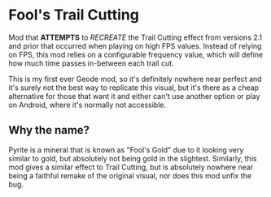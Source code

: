 # Fool's Trail Cutting

Mod that **ATTEMPTS** to *RECREATE* the Trail Cutting effect from versions 2.1 and prior that occurred when playing on high FPS values. Instead of relying on FPS, this mod relies on a configurable frequency value, which will define how much time passes in-between each trail cut.

This is my first ever Geode mod, so it's definitely nowhere near perfect and it's surely not the best way to replicate this visual, but it's there as a cheap alternative for those that want it and either can't use another option or play on Android, where it's normally not accessible.

## Why the name?

Pyrite is a mineral that is known as "Fool's Gold" due to it looking very similar to gold, but absolutely not being gold in the slightest. Similarly, this mod gives a similar effect to Trail Cutting, but is absolutely nowhere near being a faithful remake of the original visual, nor does this mod unfix the bug.
